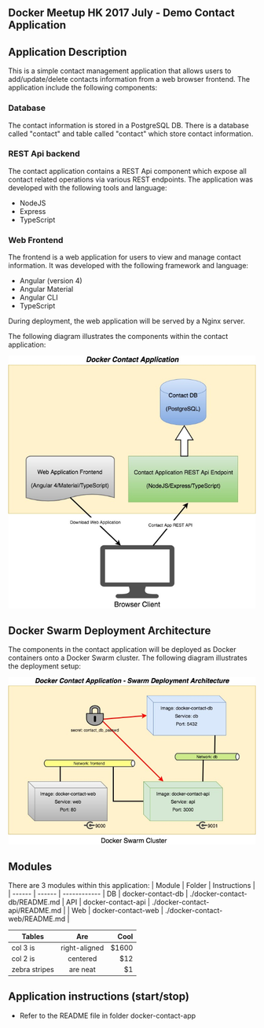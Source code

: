Docker Meetup HK 2017 July - Demo Contact Application
-----------------------------------------------------

## Application Description
This is a simple contact management application that allows users to add/update/delete contacts information from a web browser frontend. The application include the following components:

### Database
The contact information is stored in a PostgreSQL DB. There is a database called "contact" and table called "contact" which store contact information.

### REST Api backend
The contact application contains a REST Api component which expose all contact related operations via various REST endpoints. The application was developed with the following tools and language:
* NodeJS
* Express
* TypeScript

### Web Frontend
The frontend is a web application for users to view and manage contact information. It was developed with the following framework and language:
* Angular (version 4)
* Angular Material
* Angular CLI
* TypeScript

During deployment, the web application will be served by a Nginx server.

The following diagram illustrates the components within the contact application:

![Docker Contact Application](images/docker-contact-components.jpg)

## Docker Swarm Deployment Architecture

The components in the contact application will be deployed as Docker containers onto a Docker Swarm cluster. The following diagram illustrates the deployment setup:

![Docker Contact Application - Swarm Architecture](images/docker-contact-swarm-architecture.jpg)

## Modules
There are 3 modules within this application:
| Module | Folder | Instructions |
| ------ | ------ | ------------ |
DB | docker-contact-db | ./docker-contact-db/README.md
| API | docker-contact-api | ./docker-contact-api/README.md |
| Web | docker-contact-web | ./docker-contact-web/README.md |

| Tables        | Are           | Cool  |
| ------------- |:-------------:| -----:|
| col 3 is      | right-aligned | $1600 |
| col 2 is      | centered      |   $12 |
| zebra stripes | are neat      |    $1 |

## Application instructions (start/stop)
* Refer to the README file in folder docker-contact-app
